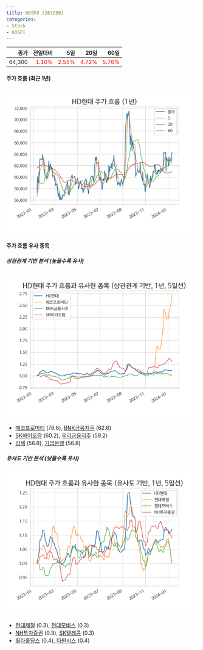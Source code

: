 ```yaml
---
title: HD현대 (267250)
categories:
- Stock
- KOSPI
---
```


|종가|전일대비|5일|20일|60일|
|---:|-------:|--:|---:|---:|
|64,300|<span style="color: red">1.10%</span>|<span style="color: red">2.55%</span>|<span style="color: red">4.72%</span>|<span style="color: red">5.76%</span>|

<!-- more -->


#### 주가 흐름 (최근 1년)
![267250](/assets/images/stock/267250.png)


#### 주가 흐름 유사 종목


##### 상관관계 기반 분석 (높을수록 유사)
![267250](/assets/images/stock/267250_corr.png)
- [에코프로머티](/450080/) (76.6), [BNK금융지주](/138930/) (62.6)
- [SK바이오팜](/326030/) (60.2), [우리금융지주](/316140/) (59.2)
- [심텍](/222800/) (56.8), [기업은행](/024110/) (56.8)


##### 유사도 기반 분석 (낮을수록 유사)	
![267250](/assets/images/stock/267250_sim.png)
- [현대제철](/004020/) (0.3), [현대모비스](/012330/) (0.3)
- [NH투자증권](/005940/) (0.3), [SK텔레콤](/017670/) (0.3)
- [휠라홀딩스](/081660/) (0.4), [다원시스](/068240/) (0.4)